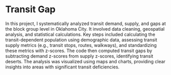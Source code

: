 # Transit Gap
In this project, I systematically analyzed transit demand, supply, and gaps at the block group level in Oklahoma City. It involved data cleaning, geospatial analysis, and statistical calculations. Key steps included calculating the transit-dependent population using demographic data, assessing transit supply metrics (e.g., transit stops, routes, walkways), and standardizing these metrics with z-scores. The code then computed transit gaps by subtracting demand z-scores from supply z-scores, identifying transit deserts. The analysis was visualized using maps and charts, providing clear insights into areas with significant transit deficiencies.
